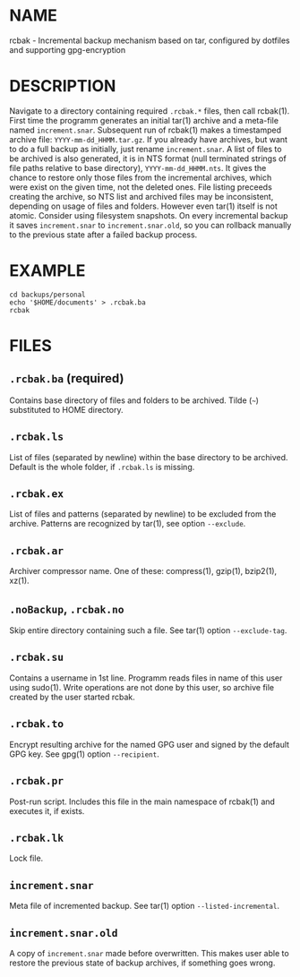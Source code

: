 # NAME

rcbak - Incremental backup mechanism based on tar,
configured by dotfiles and supporting gpg-encryption

# DESCRIPTION

Navigate to a directory containing required `.rcbak.*` files, 
then call rcbak(1).
First time the programm generates an initial tar(1) archive
and a meta-file named `increment.snar`.
Subsequent run of rcbak(1) makes a timestamped archive file: `YYYY-mm-dd_HHMM.tar.gz`.
If you already have archives, but want to do a full backup as initially,
just rename `increment.snar`.
A list of files to be archived is also generated, 
it is in NTS format (null terminated strings of file paths relative to base directory), `YYYY-mm-dd_HHMM.nts`.
It gives the chance to restore only those files from the incremental archives, 
which were exist on the given time,
not the deleted ones. 
File listing preceeds creating the archive, 
so NTS list and archived files may be inconsistent,
depending on usage of files and folders.
However even tar(1) itself is not atomic.
Consider using filesystem snapshots.
On every incremental backup it saves `increment.snar` to `increment.snar.old`,
so you can rollback manually to the previous state after a failed backup process.

# EXAMPLE

    cd backups/personal
    echo '$HOME/documents' > .rcbak.ba
    rcbak

# FILES

## `.rcbak.ba` (required)

Contains base directory of files and folders to be archived.
Tilde (`~`) substituted to HOME directory.

## `.rcbak.ls`

List of files (separated by newline) within the base directory to be archived.
Default is the whole folder, if `.rcbak.ls` is missing.

## `.rcbak.ex`

List of files and patterns (separated by newline) to be excluded from the archive. Patterns are recognized by tar(1), see option `--exclude`.

## `.rcbak.ar`

Archiver compressor name. One of these: compress(1), gzip(1), bzip2(1), xz(1).

## `.noBackup`, `.rcbak.no`

Skip entire directory containing such a file. See tar(1) option `--exclude-tag`.

## `.rcbak.su`

Contains a username in 1st line. Programm reads files in name of this user using sudo(1). Write operations are not done by this user, so archive file created by the user started rcbak.

## `.rcbak.to`

Encrypt resulting archive for the named GPG user and signed by the default GPG key. See gpg(1) option `--recipient`.

## `.rcbak.pr`

Post-run script. Includes this file in the main namespace of rcbak(1) and executes it, if exists.

## `.rcbak.lk`

Lock file.

## `increment.snar`

Meta file of incremented backup. See tar(1) option `--listed-incremental`.

## `increment.snar.old`

A copy of `increment.snar` made before overwritten. This makes user able to restore the previous state of backup archives, if something goes wrong.
